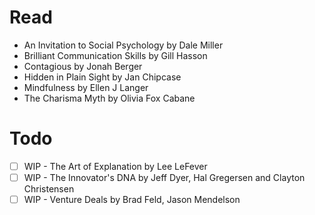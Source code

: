 # Read

* An Invitation to Social Psychology by Dale Miller
* Brilliant Communication Skills by Gill Hasson
* Contagious by Jonah Berger
* Hidden in Plain Sight by Jan Chipcase 
* Mindfulness by Ellen J Langer 
* The Charisma Myth by Olivia Fox Cabane 

# Todo

 - [ ] WIP - The Art of Explanation by Lee LeFever
 - [ ] WIP - The Innovator's DNA by Jeff Dyer, Hal Gregersen and Clayton Christensen
 - [ ] WIP - Venture Deals by Brad Feld, Jason Mendelson  
